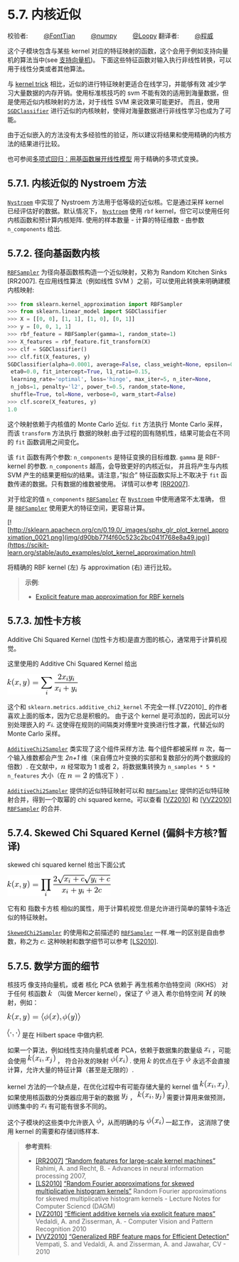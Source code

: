 # 5.7. 内核近似

校验者:
        [@FontTian](https://github.com/FontTian)
        [@numpy](https://github.com/apachecn/scikit-learn-doc-zh)
        [@Loopy](https://github.com/loopyme)
翻译者:
        [@程威](https://github.com/apachecn/scikit-learn-doc-zh)

这个子模块包含与某些 kernel 对应的特征映射的函数，这个会用于例如支持向量机的算法当中(see [支持向量机](svm.html#svm))。 下面这些特征函数对输入执行非线性转换，可以用于线性分类或者其他算法。

与 [kernel trick](https://en.wikipedia.org/wiki/Kernel_trick) 相比，近似的进行特征映射更适合在线学习，并能够有效 减少学习大量数据的内存开销。使用标准核技巧的 svm 不能有效的适用到海量数据，但是使用近似内核映射的方法，对于线性 SVM 来说效果可能更好。 而且，使用 [`SGDClassifier`](https://scikit-learn.org/stable/modules/generated/sklearn.linear_model.SGDClassifier.html#sklearn.linear_model.SGDClassifier "sklearn.linear_model.SGDClassifier") 进行近似的内核映射，使得对海量数据进行非线性学习也成为了可能。

由于近似嵌入的方法没有太多经验性的验证，所以建议将结果和使用精确的内核方法的结果进行比较。

也可参阅[多项式回归：用基函数展开线性模型](docs/2?id=_1116-多项式回归：用基函数展开线性模型) 用于精确的多项式变换。

## 5.7.1. 内核近似的 Nystroem 方法

[`Nystroem`](https://scikit-learn.org/stable/modules/generated/sklearn.kernel_approximation.Nystroem.html#sklearn.kernel_approximation.Nystroem "sklearn.kernel_approximation.Nystroem") 中实现了 Nystroem 方法用于低等级的近似核。它是通过采样 kernel 已经评估好的数据。默认情况下， [`Nystroem`](https://scikit-learn.org/stable/modules/generated/sklearn.kernel_approximation.Nystroem.html#sklearn.kernel_approximation.Nystroem "sklearn.kernel_approximation.Nystroem") 使用 `rbf` kernel，但它可以使用任何内核函数和预计算内核矩阵. 使用的样本数量 - 计算的特征维数 - 由参数 `n_components` 给出.

## 5.7.2. 径向基函数内核

[`RBFSampler`](https://scikit-learn.org/stable/modules/generated/sklearn.kernel_approximation.RBFSampler.html#sklearn.kernel_approximation.RBFSampler "sklearn.kernel_approximation.RBFSampler") 为径向基函数核构造一个近似映射，又称为 Random Kitchen Sinks [RR2007]. 在应用线性算法（例如线性 SVM ）之前，可以使用此转换来明确建模内核映射:

```py
>>> from sklearn.kernel_approximation import RBFSampler
>>> from sklearn.linear_model import SGDClassifier
>>> X = [[0, 0], [1, 1], [1, 0], [0, 1]]
>>> y = [0, 0, 1, 1]
>>> rbf_feature = RBFSampler(gamma=1, random_state=1)
>>> X_features = rbf_feature.fit_transform(X)
>>> clf = SGDClassifier()   
>>> clf.fit(X_features, y)
SGDClassifier(alpha=0.0001, average=False, class_weight=None, epsilon=0.1,
 eta0=0.0, fit_intercept=True, l1_ratio=0.15,
 learning_rate='optimal', loss='hinge', max_iter=5, n_iter=None,
 n_jobs=1, penalty='l2', power_t=0.5, random_state=None,
 shuffle=True, tol=None, verbose=0, warm_start=False)
>>> clf.score(X_features, y)
1.0

```

这个映射依赖于内核值的 Monte Carlo 近似. `fit` 方法执行 Monte Carlo 采样，而该 `transform` 方法执行 数据的映射.由于过程的固有随机性，结果可能会在不同的 `fit` 函数调用之间变化。

该 `fit` 函数有两个参数: `n_components` 是特征变换的目标维数. `gamma` 是 RBF-kernel 的参数. `n_components` 越高，会导致更好的内核近似， 并且将产生与内核 SVM 产生的结果更相似的结果。请注意，”拟合” 特征函数实际上不取决于 `fit` 函数传递的数据。只有数据的维数被使用。 详情可以参考 [[RR2007]](#rr2007).

对于给定的值 `n_components` [`RBFSampler`](https://scikit-learn.org/stable/modules/generated/sklearn.kernel_approximation.RBFSampler.html#sklearn.kernel_approximation.RBFSampler "sklearn.kernel_approximation.RBFSampler") 在 [`Nystroem`](https://scikit-learn.org/stable/modules/generated/sklearn.kernel_approximation.Nystroem.html#sklearn.kernel_approximation.Nystroem "sklearn.kernel_approximation.Nystroem") 中使用通常不太准确， 但是 [`RBFSampler`](https://scikit-learn.org/stable/modules/generated/sklearn.kernel_approximation.RBFSampler.html#sklearn.kernel_approximation.RBFSampler "sklearn.kernel_approximation.RBFSampler") 使用更大的特征空间，更容易计算。

[![http://sklearn.apachecn.org/cn/0.19.0/_images/sphx_glr_plot_kernel_approximation_0021.png](img/d90bb77f4f60c523c2bc041f768e8a49.jpg)](https://scikit-learn.org/stable/auto_examples/plot_kernel_approximation.html)

将精确的 RBF kernel (左) 与 approximation (右) 进行比较。

> **示例**:
>*   [Explicit feature map approximation for RBF kernels](https://scikit-learn.org/stable/auto_examples/plot_kernel_approximation.html#sphx-glr-auto-examples-plot-kernel-approximation-py)

## 5.7.3. 加性卡方核

Additive Chi Squared Kernel (加性卡方核)是直方图的核心，通常用于计算机视觉。

这里使用的 Additive Chi Squared Kernel 给出

![k(x, y) = \sum_i \frac{2x_iy_i}{x_i+y_i}](img/bc7418a3ab8f749f1abd139faa96bee2.jpg)

这个和 `sklearn.metrics.additive_chi2_kernel` 不完全一样.[VZ2010]_ 的作者喜欢上面的版本，因为它总是积极的。 由于这个 kernel 是可添加的，因此可以分别处理嵌入的 ![x_i](img/cf52655ee609af9f3c27c06448a5bf67.jpg). 这使得在规则的间隔类对傅里叶变换进行性才赢，代替近似的 Monte Carlo 采样。

 [`AdditiveChi2Sampler`](https://scikit-learn.org/stable/modules/generated/sklearn.kernel_approximation.AdditiveChi2Sampler.html#sklearn.kernel_approximation.AdditiveChi2Sampler "sklearn.kernel_approximation.AdditiveChi2Sampler") 类实现了这个组件采样方法. 每个组件都被采样 ![n](img/c87d9110f3d32ffa5fa08671e4af11fb.jpg) 次，每一个输入维数都会产生 *2n+1* 维（来自傅立叶变换的实部和复数部分的两个数据段的倍数）. 在文献中，![n](img/c87d9110f3d32ffa5fa08671e4af11fb.jpg) 经常取为 1 或者 2，将数据集转换为 `n_samples * 5 * n_features` 大小（在 ![n=2](img/b94b3a3837e7741f704e3b9b23ba0880.jpg) 的情况下 ）.

[`AdditiveChi2Sampler`](https://scikit-learn.org/stable/modules/generated/sklearn.kernel_approximation.AdditiveChi2Sampler.html#sklearn.kernel_approximation.AdditiveChi2Sampler "sklearn.kernel_approximation.AdditiveChi2Sampler") 提供的近似特征映射可以和 [`RBFSampler`](https://scikit-learn.org/stable/modules/generated/sklearn.kernel_approximation.RBFSampler.html#sklearn.kernel_approximation.RBFSampler "sklearn.kernel_approximation.RBFSampler") 提供的近似特征映射合并，得到一个取幂的 chi squared kerne。可以查看 [[VZ2010]](#vz2010) 和 [[VVZ2010]](#vvz2010) [`RBFSampler`](https://scikit-learn.org/stable/modules/generated/sklearn.kernel_approximation.RBFSampler.html#sklearn.kernel_approximation.RBFSampler "sklearn.kernel_approximation.RBFSampler") 的合并.

## 5.7.4. Skewed Chi Squared Kernel (偏斜卡方核?暂译)

skewed chi squared kernel 给出下面公式

![k(x,y) = \prod_i \frac{2\sqrt{x_i+c}\sqrt{y_i+c}}{x_i + y_i + 2c}](img/dd310c2fa94418ac4f4d12638444fd3b.jpg)

它有和 指数卡方核 相似的属性，用于计算机视觉.但是允许进行简单的蒙特卡洛近似的特征映射。

[`SkewedChi2Sampler`](https://scikit-learn.org/stable/modules/generated/sklearn.kernel_approximation.SkewedChi2Sampler.html#sklearn.kernel_approximation.SkewedChi2Sampler "sklearn.kernel_approximation.SkewedChi2Sampler") 的使用和之前描述的 [`RBFSampler`](https://scikit-learn.org/stable/modules/generated/sklearn.kernel_approximation.RBFSampler.html#sklearn.kernel_approximation.RBFSampler "sklearn.kernel_approximation.RBFSampler") 一样.唯一的区别是自由参数，称之为 ![c](img/d5c9a11453ea30a1be50a1034052bd6b.jpg). 这种映射和数学细节可以参考 [[LS2010]](#ls2010).

## 5.7.5. 数学方面的细节

核技巧 像支持向量机，或者 核化 PCA 依赖于 再生核希尔伯特空间（RKHS） 对于任何 核函数 ![k](img/f93871977da52a6d11045d57c3e18728.jpg) （叫做 Mercer kernel），保证了 ![\phi](img/ff5e98366afa13070d3b410c55a80db1.jpg) 进入 希尔伯特空间 ![\mathcal{H}](img/433fedd575581cddbd612624b65e5dac.jpg) 的映射，例如：

![k(x,y) = \langle \phi(x), \phi(y) \rangle](img/e56abe6d36f21c0c6dd22d2a84535415.jpg)

![\langle \cdot, \cdot \rangle](img/e668ecc249e709e47f6955a74528bf7b.jpg) 是在 Hilbert space 中做内积.

如果一个算法，例如线性支持向量机或者 PCA，依赖于数据集的数量级 ![x_i](img/cf52655ee609af9f3c27c06448a5bf67.jpg) ，可能会使用 ![k(x_i, x_j)](img/2b117c8d0556a027e7ee3bb265a6bf63.jpg) ， 符合孙发的映射 ![\phi(x_i)](img/c03e9014ab434e11e9323f87908ed15e.jpg) . 使用 ![k](img/f93871977da52a6d11045d57c3e18728.jpg) 的优点在于 ![\phi](img/ff5e98366afa13070d3b410c55a80db1.jpg) 永远不会直接计算，允许大量的特征计算（甚至是无限的）.

kernel 方法的一个缺点是，在优化过程中有可能存储大量的 kernel 值 ![k(x_i, x_j)](img/2b117c8d0556a027e7ee3bb265a6bf63.jpg). 如果使用核函数的分类器应用于新的数据 ![y_j](img/8610705cf45aa68b12197abd65653479.jpg) ， ![k(x_i, y_j)](img/1375f487efd6b9db955b7f7aafecc441.jpg) 需要计算用来做预测，训练集中的 ![x_i](img/cf52655ee609af9f3c27c06448a5bf67.jpg) 有可能有很多不同的。

这个子模块的这些类中允许嵌入 ![\phi](img/ff5e98366afa13070d3b410c55a80db1.jpg)，从而明确的与 ![\phi(x_i)](img/c03e9014ab434e11e9323f87908ed15e.jpg) 一起工作， 这消除了使用 kernel 的需要和存储训练样本.

> **参考资料**:
>* [[RR2007]](#id3)  [“Random features for large-scale kernel machines”](http://www.robots.ox.ac.uk/~vgg/rg/papers/randomfeatures.pdf) Rahimi, A. and Recht, B. - Advances in neural information processing 2007,
>* [[LS2010]](#id7)  [“Random Fourier approximations for skewed multiplicative histogram kernels”](http://www.maths.lth.se/matematiklth/personal/sminchis/papers/lis_dagm10.pdf) Random Fourier approximations for skewed multiplicative histogram kernels - Lecture Notes for Computer Sciencd (DAGM)
>* [[VZ2010]](#id5)  [“Efficient additive kernels via explicit feature maps”](https://www.robots.ox.ac.uk/~vgg/publications/2011/Vedaldi11/vedaldi11.pdf) Vedaldi, A. and Zisserman, A. - Computer Vision and Pattern Recognition 2010
>* [[VVZ2010]](#id6)  [“Generalized RBF feature maps for Efficient Detection”](https://www.robots.ox.ac.uk/~vgg/publications/2010/Sreekanth10/sreekanth10.pdf) Vempati, S. and Vedaldi, A. and Zisserman, A. and Jawahar, CV - 2010
